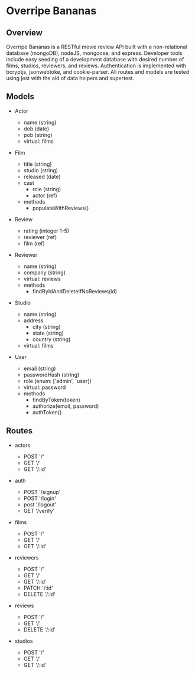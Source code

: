 # Overripe Bananas

## Overview
Overripe Bananas is a RESTful movie review API built with a non-relational database (mongoDB), nodeJS, mongoose, and express. Developer tools include easy seeding of a development database with desired number of films, studios, reviewers, and reviews.  Authentication is implemented with bcryptjs, jsonwebtoke, and cookie-parser.  All routes and models are tested using jest with the aid of data helpers and supertest.  

## Models

* Actor
  * name (string)
  * dob (date)
  * pob (string)
  * virtual: films

* Film
  * title (string)
  * studio (string)
  * released (date)
  * cast
    * role (string)
    * actor (ref)
  * methods
    * populateWithReviews()

* Review
  * rating (integer 1-5)
  * reviewer (ref)
  * film (ref)

* Reviewer
  * name (string)
  * company (string)
  * virtual: reviews
  * methods
    * findByIdAndDeleteIfNoReviews(id)

* Studio
  * name (string)
  * address
    * city (string)
    * state (string)
    * country (string)
  * virtual: films

* User
  * email (string)
  * passwordHash (string)
  * role (enum: ['admin', 'user])
  * virtual: password
  * methods
    * findByToken(token)
    * authorize(email, password)
    * authToken()

## Routes

* actors
  * POST '/'
  * GET '/'
  * GET '/:id'

* auth
  * POST '/signup'
  * POST '/login'
  * post '/logout'
  * GET '/verify'

* films
  * POST '/'
  * GET '/'
  * GET '/:id'

* reviewers
  * POST '/'
  * GET '/'
  * GET '/:id'
  * PATCH '/:id'
  * DELETE '/:id'

* reviews
  * POST '/'
  * GET '/'
  * DELETE '/:id'

* studios
  * POST '/'
  * GET '/'
  * GET '/:id'


